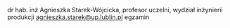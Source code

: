 dr hab. inż Agnieszka Starek-Wójcicka, profesor uczelni, wydział inżynierii produkcji
agnieszka.starek@up.lublin.pl
egzamin

